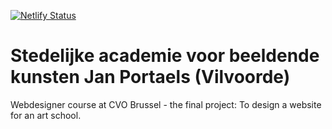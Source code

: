 [![Netlify Status](https://api.netlify.com/api/v1/badges/271daa86-20af-4112-bd3e-9e96d07d2baa/deploy-status)](https://app.netlify.com/sites/jan-portaels/deploys)

# Stedelijke academie voor beeldende kunsten Jan Portaels (Vilvoorde)
Webdesigner course at CVO Brussel - the final project:  To design a website for an art school.
